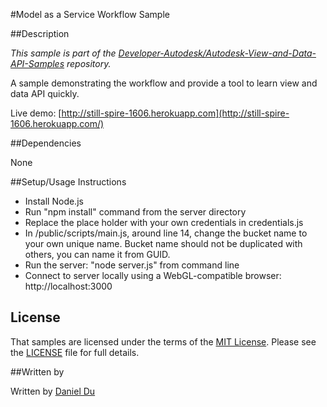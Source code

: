 #Model as a Service Workflow Sample


##Description

*This sample is part of the [Developer-Autodesk/Autodesk-View-and-Data-API-Samples](https://github.com/Developer-Autodesk/autodesk-view-and-data-api-samples) repository.*

A sample demonstrating the workflow and provide a tool to learn view and data API quickly.

Live demo: [http://still-spire-1606.herokuapp.com](http://still-spire-1606.herokuapp.com/)

##Dependencies

None

##Setup/Usage Instructions


* Install Node.js
* Run "npm install" command from the server directory
* Replace the place holder with your own credentials in credentials.js
* In /public/scripts/main.js, around line 14, change the bucket name to your own unique name. Bucket name should not be duplicated with others, you can name it from GUID.
* Run the server: "node server.js" from command line
* Connect to server locally using a WebGL-compatible browser: http://localhost:3000


## License

That samples are licensed under the terms of the [MIT License](http://opensource.org/licenses/MIT). Please see the [LICENSE](LICENSE) file for full details.

##Written by 

Written by [Daniel Du](http://adndevblog.typepad.com/cloud_and_mobile/daniel-du.html)  

